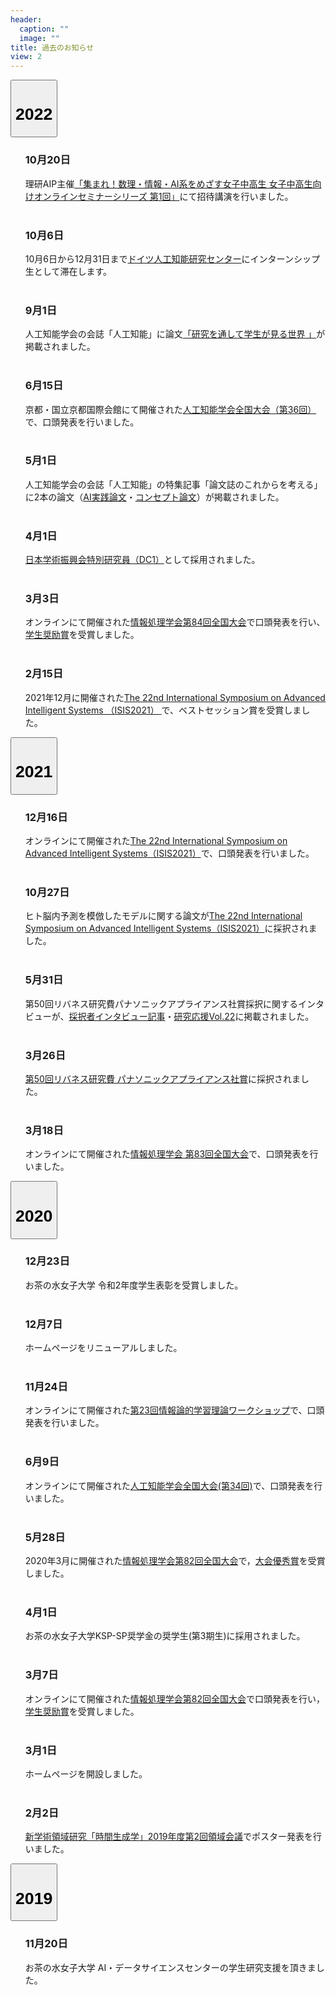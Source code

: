```yaml
---
header:
  caption: ""
  image: ""
title: 過去のお知らせ
view: 2
---
```

<div class="footerFixed" id="newspage">
<div class="acordion" id="accordionTalks">

<div class="card">
  <button class="btn btn-link" type="button" data-toggle="collapse" data-target="#collapse2022" aria-expanded="false" aria-controls="collapse2022">
    <div class="card-header" id="heading2022">
      <h1 class="mb-0">
        2022
      </h1>
    </div>
  </button>  
  <div id="collapse2022" class="collapse" aria-labelledby="heading2022" data-parent="#accordionTalks">
    <div class="card-body">
      <ol>
        <h3>10月20日</h3>
        理研AIP主催<a href="https://aip.riken.jp/sympo/surijohoai-female-students-seminar/?lang=ja">「集まれ！数理・情報・AI系をめざす女子中高生 女子中高生向けオンラインセミナーシリーズ 第1回」</a>にて招待講演を行いました。<a class="fa-brands fa-youtube" href="https://www.youtube.com/watch?v=RxtTYodFPlo" target="new"></a>  <a class="fa-solid fa-book-open" href="https://aip.riken.jp/sympo/1st_seminar_report/?lang=ja" target="new"></a>
        <br><br>
        <h3>10月6日</h3>
        10月6日から12月31日まで<a href="https://www.dfki.de/en/web">ドイツ人工知能研究センター</a>にインターンシップ生として滞在します。
        <br><br>
        <h3>9月1日</h3>
        人工知能学会の会誌「人工知能」に論文<a href="https://doi.org/10.11517/jjsai.37.5_640">「研究を通して学生が見る世界
」</a>が掲載されました。
        <br><br>
        <h3>6月15日</h3>
        京都・国立京都国際会館にて開催された<a href="https://www.ai-gakkai.or.jp/jsai2022/">人工知能学会全国大会（第36回）</a>で、口頭発表を行いました。
        <br><br>
        <h3>5月1日</h3>
        人工知能学会の会誌「人工知能」の特集記事「論文誌のこれからを考える」に2本の論文（<a href="https://doi.org/10.11517/jjsai.37.3_323">AI実践論文</a>・<a href="https://doi.org/10.11517/jjsai.37.3_329">コンセプト論文</a>）が掲載されました。
        <br><br>
        <h3>4月1日</h3>
        <a href="https://kaken.nii.ac.jp/grant/KAKENHI-PROJECT-22J21786/">日本学術振興会特別研究員（DC1）</a>として採用されました。
        <br><br>
        <h3>3月3日</h3>
        オンラインにて開催された<a href="https://www.ipsj.or.jp/event/taikai/84/index.html">情報処理学会第84回全国大会</a>で口頭発表を行い、<a href="http://www.ipsj.or.jp/award/taikaigakusei.html">学生奨励賞</a>を受賞しました。
        <br><br>
        <h3>2月15日</h3>
        2021年12月に開催された<a href="http://isis2021.org">The 22nd International Symposium on Advanced Intelligent Systems （ISIS2021） </a>で、ベストセッション賞を受賞しました。
      </ol>
    </div>
  </div>
</div>

<div class="card">
  <button class="btn btn-link" type="button" data-toggle="collapse" data-target="#collapse2021" aria-expanded="false" aria-controls="collapse2021">
    <div class="card-header" id="heading2021">
      <h1 class="mb-0">
        2021
      </h1>
    </div>
  </button>  
  <div id="collapse2021" class="collapse" aria-labelledby="heading2021" data-parent="#accordionTalks">
    <div class="card-body">
      <ol>
        <h3>12月16日</h3>
        オンラインにて開催された<a href="http://isis2021.org">The 22nd International Symposium on Advanced Intelligent Systems（ISIS2021）</a>で、口頭発表を行いました。
        <br><br>
        <h3>10月27日</h3>
        ヒト脳内予測を模倣したモデルに関する論文が<a href="http://isis2021.org">The 22nd International Symposium on Advanced Intelligent Systems（ISIS2021）</a>に採択されました。
        <br><br>
        <h3>5月31日</h3>
        第50回リバネス研究費パナソニックアプライアンス社賞採択に関するインタビューが、<a href="https://r.lne.st/2021/50-kuroda/">採択者インタビュー記事</a>・<a href="https://lne.st/business/publishing/kenkyu/">研究応援Vol.22</a>に掲載されました。
        <br><br>
        <h3>3月26日</h3>
        <a href="https://r.lne.st/2021/03/26/50th_panasonic_result/">第50回リバネス研究費 パナソニックアプライアンス社賞</a>に採択されました。
        <br><br>
        <h3>3月18日</h3>
        オンラインにて開催された<a href="https://www.ipsj.or.jp/event/taikai/83/index.html">情報処理学会 第83回全国大会</a>で、口頭発表を行いました。
      </ol>
    </div>
  </div>
</div>

<div class="card">
<button class="btn btn-link" type="button" data-toggle="collapse" data-target="#collapse2020" aria-expanded="false" aria-controls="collapse2020">
    <div class="card-header" id="heading2020">
      <h1 class="mb-0">
        2020
      </h1>
    </div>
  </button>  
  <div id="collapse2020" class="collapse" aria-labelledby="heading2020" data-parent="#accordionTalks">
    <div class="card-body">
      <ol>
        <h3>12月23日</h3>
        お茶の水女子大学 令和2年度学生表彰を受賞しました。
        <br><br>
        <h3>12月7日</h3>
        ホームページをリニューアルしました。
        <br><br>
        <h3>11月24日</h3>
        オンラインにて開催された<a href="https://ibisml.org/ibis2020/">第23回情報論的学習理論ワークショップ</a>で、口頭発表を行いました。
        <br><br>
        <h3>6月9日</h3>
        オンラインにて開催された<a href="https://www.ai-gakkai.or.jp/jsai2020/">人工知能学会全国大会(第34回)</a>で、口頭発表を行いました。
        <br><br>
        <h3>5月28日</h3>
        2020年3月に開催された<a href="https://www.ipsj.or.jp/event/taikai/82/index.html">情報処理学会第82回全国大会</a>で，<a href="http://www.ipsj.or.jp/award/taikaiyusyu.html">大会優秀賞</a>を受賞しました。
        <br><br>
        <h3>4月1日</h3>
        お茶の水女子大学KSP-SP奨学金の奨学生(第3期生)に採用されました。
        <br><br>
        <h3>3月7日</h3>
        オンラインにて開催された<a href="https://www.ipsj.or.jp/event/taikai/82/index.html">情報処理学会第82回全国大会</a>で口頭発表を行い，<a href="http://www.ipsj.or.jp/award/taikaigakusei.html">学生奨励賞</a>を受賞しました。
        <br><br>
        <h3>3月1日</h3>
        ホームページを開設しました。
        <br><br>
        <h3>2月2日</h3>
        <a href="https://www.chronogenesis.org">新学術領域研究「時間生成学」2019年度第2回領域会議</a>でポスター発表を行いました。
      </ol>
    </div>
  </div>
</div>

<div class="card">
  <button class="btn btn-link" type="button" data-toggle="collapse" data-target="#collapse2019" aria-expanded="false" aria-controls="collapse2019">
    <div class="card-header" id="heading2019">
      <h1 class="mb-0">
        2019
      </h1>
    </div>
  </button>  
  <div id="collapse2019" class="collapse" aria-labelledby="heading2019" data-parent="#accordionTalks">
    <div class="card-body">
      <ol>
        <h3>11月20日</h3>
        お茶の水女子大学 AI・データサイエンスセンターの学生研究支援を頂きました。
      </ol>
    </div>
  </div>
</div>
</div>

